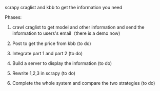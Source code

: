 scrapy craglist and kbb to get the information you need 

Phases:

1. crawl craglist to get model and other information and send the information to users's email（there is a demo now)

2. Post to get the price from kbb (to do)

3. Integrate part 1 and part 2 (to do)

4. Build a server to display the information (to do)

5. Rewrite 1,2,3 in scrapy (to do)

6. Complete the whole system and compare the two strategies (to do)
